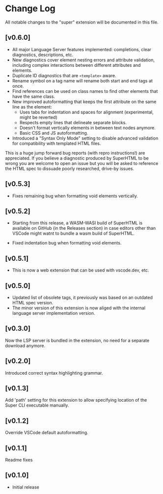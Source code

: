 # Change Log

All notable changes to the "super" extension will be documented in this file.

## [v0.6.0]
- All major Language Server features implemented: completions, clear diagnostics, descriptions, etc.
- New diagnostics cover element nesting errors and attribute validation, including complex interactions between different attributes and elements.
- Duplicate ID diagnostics that are `<template>` aware.
- Rename symbol on a tag name will rename both start and end tags at once.
- Find references can be used on class names to find other elements that have the same class.
- New improved autoformatting that keeps the first attribute on the same line as the element:
   - Uses tabs for indentation and spaces for alignment (experimental, might be reverted)
   - Respects empty lines that delineate separate blocks.
   - Doesn't format vertically elements in between text nodes anymore.
   - Basic CSS and JS autoformatting.
- Introduced a "Syntax Only Mode" setting to disable advanced validation for compatibility with templated HTML files.

This is a huge jump forward bug reports (with repro instructions!) are appreciated.
If you believe a diagnostic produced by SuperHTML to be wrong you are welcome to open an issue but
you will be asked to reference the HTML spec to dissuade poorly researched, drive-by issues.

## [v0.5.3]
- Fixes remaining bug when formatting void elements vertically.
 
## [v0.5.2]
- Starting from this release, a WASM-WASI build of SuperHTML is available on GitHub (in the Releases section) in case editors other than VSCode might watnt to bundle a wasm build of SuperHTML.
 
- Fixed indentation bug when formatting void elements.

## [v0.5.1]
- This is now a web extension that can be used with vscode.dev, etc.

## [v0.5.0]
- Updated list of obsolete tags, it previously was based on an outdated HTML spec version.
- The minor version of this extension is now aliged with the internal language server implementation version.

## [v0.3.0]
Now the LSP server is bundled in the extension, no need for a separate download anymore.

## [v0.2.0]
Introduced correct syntax highlighting grammar.

## [v0.1.3]
Add 'path' setting for this extension to allow specifying location of the Super CLI executable manually.

## [v0.1.2]
Override VSCode default autoformatting.

## [v0.1.1]
Readme fixes

## [v0.1.0]
- Initial release

